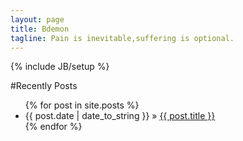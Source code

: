 ```yaml
---
layout: page
title: Bdemon
tagline: Pain is inevitable,suffering is optional.
---
```

{% include JB/setup %}

#Recently Posts

<ul class="posts">
  {% for post in site.posts %}
    <li><span>{{ post.date | date_to_string }}</span> &raquo; <a href="{{ BASE_PATH }}{{ post.url }}">{{ post.title }}</a></li>
  {% endfor %}
</ul>